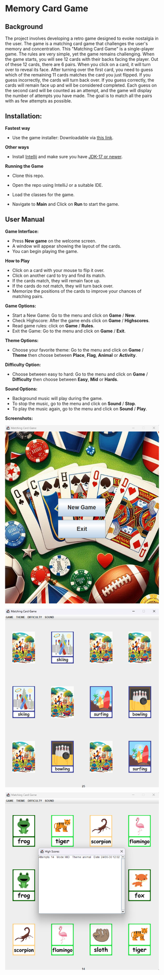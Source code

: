 # Memory Card Game
## Background
The project involves developing a retro game designed to evoke nostalgia in the user. The game is a matching card game that challenges the user's memory and concentration. This "Matching Card Game" is a single-player game. The rules are very simple, yet the game remains challenging. When the game starts, you will see 12 cards with their backs facing the player. Out of these 12 cards, there are 6 pairs. When you click on a card, it will turn over to reveal its face. After turning over the first card, you need to guess which of the remaining 11 cards matches the card you just flipped. If you guess incorrectly, the cards will turn back over. If you guess correctly, the cards will remain face up and will be considered completed. Each guess on the second card will be counted as an attempt, and the game will display the number of attempts you have made. The goal is to match all the pairs with as few attempts as possible.

## Installation:

**Fastest way**
- Use the game installer: Downloadable via [this link](https://drive.google.com/file/d/1HX6jEVt5-DlHN5Ta7U0jQSvC0Kl908JG/view?usp=sharing).

 **Other ways**
- Install [Intellij](https://www.jetbrains.com/idea/download/?section=windows) and make sure you have [JDK-17 or newer](https://www.oracle.com/se/java/technologies/downloads/).

**Running the Game**

- Clone this repo.

- Open the repo using IntelliJ or a suitable IDE.
  
- Load the classes for the game.
  
- Navigate to **Main** and Click on **Run** to start the game.

## User Manual

**Game Interface:**
- Press **New game** on the welcome screen.
- A window will appear showing the layout of the cards.
- You can begin playing the game.

**How to Play**
- Click on a card with your mouse to flip it over.
- Click on another card to try and find its match.
- If the cards match, they will remain face up.
- If the cards do not match, they will turn back over.
- Memorize the positions of the cards to improve your chances of matching pairs.

**Game Options:**

- Start a New Game: Go to the menu and click on **Game** / **New**.
- Check Highscore: After the game ends click on **Game** / **Highscores**.
- Read game rules: click on **Game** / **Rules**.
- Exit the Game: Go to the menu and click on **Game** / **Exit**.

**Theme Options:**

- Choose your favorite theme: Go to the menu and click on **Game** / **Theme** then choose between **Place**, **Flag**, **Animal** or **Activity**.

**Difficulty Option:**

- Choose between easy to hard: Go to the menu and click on **Game** / **Difficulty** then choose between **Easy**, **Mid** or **Hards**.

**Sound Options:**

- Background music will play during the game.
- To stop the music, go to the menu and click on **Sound** / **Stop**.
- To play the music again, go to the menu and click on **Sound** / **Play**.

**Screenshots:**


![Alt Text](https://github.com/Ingenframtid/MCG/blob/main/screenshots/Main%20menu.png)




![Alt Text](https://github.com/Ingenframtid/MCG/blob/main/screenshots/Activity.png)




![Alt Text](https://github.com/Ingenframtid/MCG/blob/main/screenshots/Score.png)

